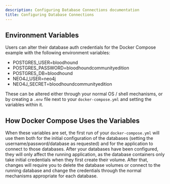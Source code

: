 ```yaml
---
description: Configuring Database Connections documentation
title: Configuring Database Connections
---
```


## Environment Variables

Users can alter their database auth credentials for the Docker Compose example with the following environment variables:
* POSTGRES_USER=bloodhound
* POSTGRES_PASSWORD=bloodhoundcommunityedition
* POSTGRES_DB=bloodhound
* NEO4J_USER=neo4j
* NEO4J_SECRET=bloodhoundcommunityedition

These can be altered either through your normal OS / shell mechanisms, or by creating a `.env` file next to your `docker-compose.yml` and setting the variables within it.

## How Docker Compose Uses the Variables

When these variables are set, the first run of your `docker-compose.yml` will use them both for the initial configuration of the databases (setting the username/password/database as requested) and for the application to connect to those databases. After your databases have been configured, they will only affect the running application, as the database containers only take initial credentials when they first create their volume. After that, changes will require you to delete the database volumes or connect to the running database and change the credentials through the normal mechanisms appropriate for each database.